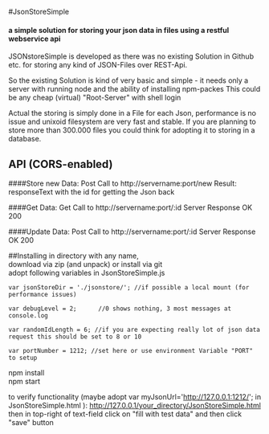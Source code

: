 #JsonStoreSimple
#### a simple solution for storing your json data in files using a restful webservice api

JSONstoreSimple is developed as there was no existing Solution in Github etc.
for storing any kind of JSON-Files over REST-Api.

So the existing Solution is kind of very basic and simple -
it needs only a server with running node and the ability of installing npm-packes
This could be any cheap (virtual) "Root-Server" with shell login

Actual the storing is simply done in a File for each Json,
performance is no issue and unixoid filesystem are very fast and stable.
If you are planning to store more than 300.000 files you could think for adopting it to storing in a database.

## API (CORS-enabled)

####Store new Data:
Post Call to http://servername:port/new
Result: responseText with the id for getting the Json back

####Get Data:
Get Call to http://servername:port/:id
Server Response OK 200

####Update Data:
Post Call to http://servername:port/:id
Server Response OK 200  

##Installing
in directory with any name,  
download via zip (and unpack) or install via git  
adopt following variables in JsonStoreSimple.js  

`var jsonStoreDir = './jsonstore/'; //if possible a local mount (for performance issues)`

`var debugLevel = 2;      //0 shows nothing, 3 most messages at console.log`

`var randomIdLength = 6; //if you are expecting really lot of json data request this should be set to 8 or 10`

`var portNumber = 1212; //set here or use environment Variable "PORT" to setup`


npm install  
npm start

to verify functionality (maybe adopt var myJsonUrl='http://127.0.0.1:1212/'; in JsonStoreSimple.html ):
http://127.0.0.1/your_directory/JsonStoreSimple.html
then in top-right of text-field click on "fill with test data" and then click "save" button



